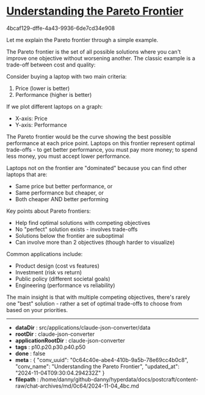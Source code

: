 # [Understanding the Pareto Frontier](https://claude.ai/chat/0c64c40e-abe4-410b-9a5b-78e69cc4b0c8)

4bcaf129-dffe-4a43-9936-6de7cd34e908

 Let me explain the Pareto frontier through a simple example.

The Pareto frontier is the set of all possible solutions where you can't improve one objective without worsening another. The classic example is a trade-off between cost and quality:

Consider buying a laptop with two main criteria:
1. Price (lower is better)
2. Performance (higher is better)

If we plot different laptops on a graph:
- X-axis: Price
- Y-axis: Performance

The Pareto frontier would be the curve showing the best possible performance at each price point. Laptops on this frontier represent optimal trade-offs - to get better performance, you must pay more money; to spend less money, you must accept lower performance.

Laptops not on the frontier are "dominated" because you can find other laptops that are:
- Same price but better performance, or
- Same performance but cheaper, or 
- Both cheaper AND better performing

Key points about Pareto frontiers:
- Help find optimal solutions with competing objectives
- No "perfect" solution exists - involves trade-offs
- Solutions below the frontier are suboptimal
- Can involve more than 2 objectives (though harder to visualize)

Common applications include:
- Product design (cost vs features)
- Investment (risk vs return)
- Public policy (different societal goals)
- Engineering (performance vs reliability)

The main insight is that with multiple competing objectives, there's rarely one "best" solution - rather a set of optimal trade-offs to choose from based on your priorities.

---

* **dataDir** : src/applications/claude-json-converter/data
* **rootDir** : claude-json-converter
* **applicationRootDir** : claude-json-converter
* **tags** : p10.p20.p30.p40.p50
* **done** : false
* **meta** : {
  "conv_uuid": "0c64c40e-abe4-410b-9a5b-78e69cc4b0c8",
  "conv_name": "Understanding the Pareto Frontier",
  "updated_at": "2024-11-04T09:30:04.294232Z"
}
* **filepath** : /home/danny/github-danny/hyperdata/docs/postcraft/content-raw/chat-archives/md/0c64/2024-11-04_4bc.md